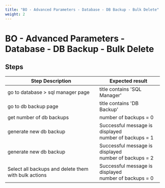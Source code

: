 ```yaml
---
title: "BO - Advanced Parameters - Database - DB Backup - Bulk Delete"
weight: 2
---
```


# BO - Advanced Parameters - Database - DB Backup - Bulk Delete
## Steps
| Step Description | Expected result |
| ----- | ----- |
| go to database > sql manager page | title contains 'SQL Manager' |
| go to db backup page | title contains 'DB Backup' |
| get number of db backups | number of backups = 0 |
| generate new db backup | Successful message is displayed<br>number of backups = 1 |
| generate new db backup | Successful message is displayed<br>number of backups = 2 |
| Select all backups and delete them with bulk actions | Successful message is displayed<br>number of backups = 0 |

